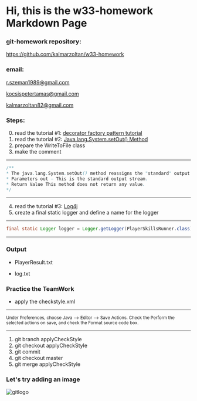 # Hi, this is the w33-homework Markdown Page

### git-homework repository:
<https://github.com/kalmarzoltan/w33-homework>

### email:
<r.szeman1989@gmail.com><br/>

<kocsispetertamas@gmail.com><br/>

<kalmarzoltan82@gmail.com><br/>

### Steps:
0. read the tutorial #1: [decorator factory pattern tutorial](https://www.tutorialspoint.com/design_pattern/decorator_pattern.htm)
1. read the tutorial #2: [Java.lang.System.setOut() Method](https://www.tutorialspoint.com/java/lang/system_setout.htm)
2. prepare the WriteToFile class
3. make the comment
---

```java
/**
* The java.lang.System.setOut() method reassigns the "standard" output stream.
* Parameters out − This is the standard output stream.
* Return Value This method does not return any value.
*/
```
---


4. read the tutorial #3: [Log4j](http://www.mkyong.com/logging/log4j-hello-world-example/)
5. create a final static logger and define a name for the logger
---
```java
final static Logger logger = Logger.getLogger(PlayerSkillsRunner.class);
```
---

### Output

+ PlayerResult.txt

+ log.txt

### Practice the TeamWork

  + apply the checkstyle.xml<br/>
  ---
  <sup>Under Preferences, choose Java --> Editor --> Save Actions. Check the Perform the selected actions on save, and check the Format source code box.</sup>  <br/>

  ---
  1. git branch applyCheckStyle <br/>
  2. git checkout applyCheckStyle <br>
  3. git commit <br>
  4. git checkout master <br>
  5. git merge applyCheckStyle <br>


### Let's try adding an image
![gitlogo](https://www.shareicon.net/data/128x128/2017/02/15/879138_media_512x512.png)
